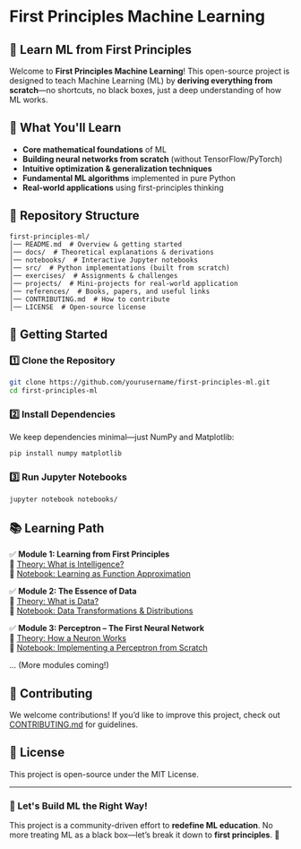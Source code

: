 # First Principles Machine Learning

## 🚀 Learn ML from First Principles

Welcome to **First Principles Machine Learning**! This open-source project is designed to teach Machine Learning (ML) by **deriving everything from scratch**—no shortcuts, no black boxes, just a deep understanding of how ML works.

## 📖 What You'll Learn
- **Core mathematical foundations** of ML
- **Building neural networks from scratch** (without TensorFlow/PyTorch)
- **Intuitive optimization & generalization techniques**
- **Fundamental ML algorithms** implemented in pure Python
- **Real-world applications** using first-principles thinking

## 📂 Repository Structure
```
first-principles-ml/
│── README.md  # Overview & getting started
│── docs/  # Theoretical explanations & derivations
│── notebooks/  # Interactive Jupyter notebooks
│── src/  # Python implementations (built from scratch)
│── exercises/  # Assignments & challenges
│── projects/  # Mini-projects for real-world application
│── references/  # Books, papers, and useful links
│── CONTRIBUTING.md  # How to contribute
│── LICENSE  # Open-source license
```

## 🚀 Getting Started
### 1️⃣ Clone the Repository
```bash
git clone https://github.com/yourusername/first-principles-ml.git
cd first-principles-ml
```

### 2️⃣ Install Dependencies
We keep dependencies minimal—just NumPy and Matplotlib:
```bash
pip install numpy matplotlib
```

### 3️⃣ Run Jupyter Notebooks
```bash
jupyter notebook notebooks/
```

## 📚 Learning Path
✅ **Module 1: Learning from First Principles**  
📄 [Theory: What is Intelligence?](docs/01-intelligence.md)  
📂 [Notebook: Learning as Function Approximation](notebooks/01-learning.ipynb)  

✅ **Module 2: The Essence of Data**  
📄 [Theory: What is Data?](docs/02-data.md)  
📂 [Notebook: Data Transformations & Distributions](notebooks/02-data.ipynb)  

✅ **Module 3: Perceptron – The First Neural Network**  
📄 [Theory: How a Neuron Works](docs/03-perceptron.md)  
📂 [Notebook: Implementing a Perceptron from Scratch](notebooks/03-perceptron.ipynb)  

... (More modules coming!)

## 🤝 Contributing
We welcome contributions! If you’d like to improve this project, check out [CONTRIBUTING.md](CONTRIBUTING.md) for guidelines.

## 📜 License
This project is open-source under the MIT License.

---
### 🚀 Let's Build ML the Right Way!
This project is a community-driven effort to **redefine ML education**. No more treating ML as a black box—let’s break it down to **first principles**. 🚀

